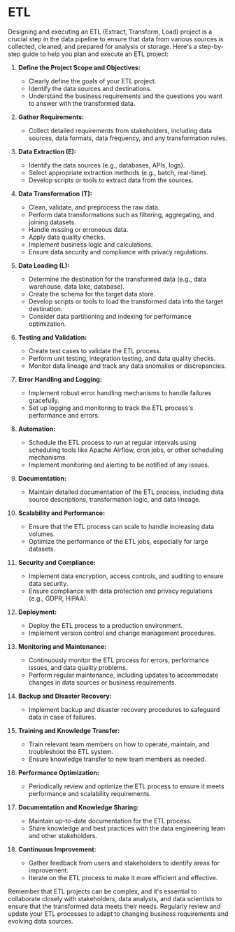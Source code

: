 # ETL
Designing and executing an ETL (Extract, Transform, Load) project is a crucial step in the data pipeline to ensure that data from various sources is collected, cleaned, and prepared for analysis or storage. Here's a step-by-step guide to help you plan and execute an ETL project:

1. **Define the Project Scope and Objectives:**
   - Clearly define the goals of your ETL project.
   - Identify the data sources and destinations.
   - Understand the business requirements and the questions you want to answer with the transformed data.

2. **Gather Requirements:**
   - Collect detailed requirements from stakeholders, including data sources, data formats, data frequency, and any transformation rules.

3. **Data Extraction (E):**
   - Identify the data sources (e.g., databases, APIs, logs).
   - Select appropriate extraction methods (e.g., batch, real-time).
   - Develop scripts or tools to extract data from the sources.

4. **Data Transformation (T):**
   - Clean, validate, and preprocess the raw data.
   - Perform data transformations such as filtering, aggregating, and joining datasets.
   - Handle missing or erroneous data.
   - Apply data quality checks.
   - Implement business logic and calculations.
   - Ensure data security and compliance with privacy regulations.

5. **Data Loading (L):**
   - Determine the destination for the transformed data (e.g., data warehouse, data lake, database).
   - Create the schema for the target data store.
   - Develop scripts or tools to load the transformed data into the target destination.
   - Consider data partitioning and indexing for performance optimization.

6. **Testing and Validation:**
   - Create test cases to validate the ETL process.
   - Perform unit testing, integration testing, and data quality checks.
   - Monitor data lineage and track any data anomalies or discrepancies.

7. **Error Handling and Logging:**
   - Implement robust error handling mechanisms to handle failures gracefully.
   - Set up logging and monitoring to track the ETL process's performance and errors.

8. **Automation:**
   - Schedule the ETL process to run at regular intervals using scheduling tools like Apache Airflow, cron jobs, or other scheduling mechanisms.
   - Implement monitoring and alerting to be notified of any issues.

9. **Documentation:**
   - Maintain detailed documentation of the ETL process, including data source descriptions, transformation logic, and data lineage.

10. **Scalability and Performance:**
    - Ensure that the ETL process can scale to handle increasing data volumes.
    - Optimize the performance of the ETL jobs, especially for large datasets.

11. **Security and Compliance:**
    - Implement data encryption, access controls, and auditing to ensure data security.
    - Ensure compliance with data protection and privacy regulations (e.g., GDPR, HIPAA).

12. **Deployment:**
    - Deploy the ETL process to a production environment.
    - Implement version control and change management procedures.

13. **Monitoring and Maintenance:**
    - Continuously monitor the ETL process for errors, performance issues, and data quality problems.
    - Perform regular maintenance, including updates to accommodate changes in data sources or business requirements.

14. **Backup and Disaster Recovery:**
    - Implement backup and disaster recovery procedures to safeguard data in case of failures.

15. **Training and Knowledge Transfer:**
    - Train relevant team members on how to operate, maintain, and troubleshoot the ETL system.
    - Ensure knowledge transfer to new team members as needed.

16. **Performance Optimization:**
    - Periodically review and optimize the ETL process to ensure it meets performance and scalability requirements.

17. **Documentation and Knowledge Sharing:**
    - Maintain up-to-date documentation for the ETL process.
    - Share knowledge and best practices with the data engineering team and other stakeholders.

18. **Continuous Improvement:**
    - Gather feedback from users and stakeholders to identify areas for improvement.
    - Iterate on the ETL process to make it more efficient and effective.

Remember that ETL projects can be complex, and it's essential to collaborate closely with stakeholders, data analysts, and data scientists to ensure that the transformed data meets their needs. Regularly review and update your ETL processes to adapt to changing business requirements and evolving data sources.
